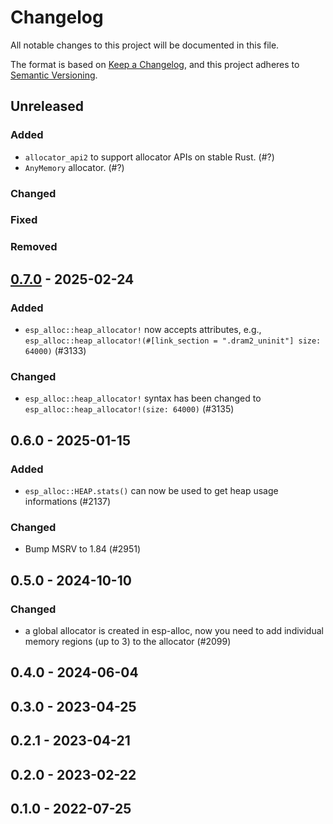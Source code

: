 # Changelog

All notable changes to this project will be documented in this file.

The format is based on [Keep a Changelog](https://keepachangelog.com/en/1.0.0/),
and this project adheres to [Semantic Versioning](https://semver.org/spec/v2.0.0.html).

## Unreleased

### Added

- `allocator_api2` to support allocator APIs on stable Rust. (#?)
- `AnyMemory` allocator. (#?)

### Changed

### Fixed

### Removed

## [0.7.0] - 2025-02-24

### Added

- `esp_alloc::heap_allocator!` now accepts attributes, e.g., `esp_alloc::heap_allocator!(#[link_section = ".dram2_uninit"] size: 64000)` (#3133)

### Changed

- `esp_alloc::heap_allocator!` syntax has been changed to `esp_alloc::heap_allocator!(size: 64000)` (#3135)

## 0.6.0 - 2025-01-15

### Added

- `esp_alloc::HEAP.stats()` can now be used to get heap usage informations (#2137)

### Changed

- Bump MSRV to 1.84 (#2951)

## 0.5.0 - 2024-10-10

### Changed

- a global allocator is created in esp-alloc, now you need to add individual memory regions (up to 3) to the allocator (#2099)

## 0.4.0 - 2024-06-04

## 0.3.0 - 2023-04-25

## 0.2.1 - 2023-04-21

## 0.2.0 - 2023-02-22

## 0.1.0 - 2022-07-25

[0.7.0]: https://github.com/esp-rs/esp-hal/releases/tag/esp-alloc-v0.7.0
